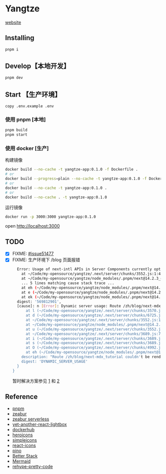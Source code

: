 # Yangtze

[website](https://yangtze.zeabur.app)

## Installing

```bash
pnpm i
```

## Develop【本地开发】

```bash
pnpm dev
```

## Start 【生产环境】

`copy .env.example .env`

### 使用 pnpm [本地]

```bash
pnpm build
pnpm start
```

### 使用 docker [生产]

构建镜像

```bash
docker build --no-cache -t yangtze-app:0.1.0 -f Dockerfile .
# or
docker build --progress=plain --no-cache -t yangtze-app:0.1.0 -f Dockerfile .
# or
docker build --no-cache -t yangtze-app:0.1.0 .
# or
docker build --no-cache . -t yangtze-app:0.1.0
```

运行镜像

```bash
docker run -p 3000:3000 yangtze-app:0.1.0
```

open [http://localhost:3000](http://localhost:3000)

## TODO

- [x] FIXME: [#issue51477](https://github.com/vercel/next.js/issues/51477)
- [x] FIXME: 生产环境下 /blog 页面报错
  ```bash
    Error: Usage of next-intl APIs in Server Components currently opts into dynamic rendering. This limitation will eventually be lifted, but as a stopgap solution, you can use the `unstable_setRequestLocale` API to enable static rendering, see https://next-intl-docs.vercel.app/docs/getting-started/app-router-server-components#static-rendering
      at ~/Code/my-opensource/yangtze/.next/server/chunks/3552.js:1:41199
      at ~/Code/my-opensource/yangtze/node_modules/.pnpm/next@14.2.3_@opentelemetry+api@1.8.0_react-dom@18.3.1_react@18.3.1__react@18.3.1/node_modules/next/dist/compiled/next-server/app-page.runtime.prod.js:12:185493
      ... 5 lines matching cause stack trace ...
      at eh (~/Code/my-opensource/yangtze/node_modules/.pnpm/next@14.2.3_@opentelemetry+api@1.8.0_react-dom@18.3.1_react@18.3.1__react@18.3.1/node_modules/next/dist/compiled/next-server/app-page.runtime.prod.js:12:134786)
      at e (~/Code/my-opensource/yangtze/node_modules/.pnpm/next@14.2.3_@opentelemetry+api@1.8.0_react-dom@18.3.1_react@18.3.1__react@18.3.1/node_modules/next/dist/compiled/next-server/app-page.runtime.prod.js:12:137671)
      at ek (~/Code/my-opensource/yangtze/node_modules/.pnpm/next@14.2.3_@opentelemetry+api@1.8.0_react-dom@18.3.1_react@18.3.1__react@18.3.1/node_modules/next/dist/compiled/next-server/app-page.runtime.prod.js:12:138145) {
    digest: '569812901',
    [cause]: n [Error]: Dynamic server usage: Route /zh/blog/next-mdx_tutorial couldn't be rendered statically because it used headers. See more info here: https://nextjs.org/docs/messages/dynamic-server-error
        at l (~/Code/my-opensource/yangtze/.next/server/chunks/3570.js:1:56076)
        at d (~/Code/my-opensource/yangtze/.next/server/chunks/6725.js:30:24360)
        at ~/Code/my-opensource/yangtze/.next/server/chunks/3552.js:1:41101
        at ~/Code/my-opensource/yangtze/node_modules/.pnpm/next@14.2.3_@opentelemetry+api@1.8.0_react-dom@18.3.1_react@18.3.1__react@18.3.1/node_modules/next/dist/compiled/next-server/app-page.runtime.prod.js:12:185493
        at u (~/Code/my-opensource/yangtze/.next/server/chunks/3552.js:1:41941)
        at ~/Code/my-opensource/yangtze/.next/server/chunks/3689.js:7:3142
        at i (~/Code/my-opensource/yangtze/.next/server/chunks/3689.js:7:3145)
        at s (~/Code/my-opensource/yangtze/.next/server/chunks/3689.js:7:3933)
        at O (~/Code/my-opensource/yangtze/.next/server/chunks/4992.js:1:3527)
        at eh (~/Code/my-opensource/yangtze/node_modules/.pnpm/next@14.2.3_@opentelemetry+api@1.8.0_react-dom@18.3.1_react@18.3.1__react@18.3.1/node_modules/next/dist/compiled/next-server/app-page.runtime.prod.js:12:134786) {
      description: "Route /zh/blog/next-mdx_tutorial couldn't be rendered statically because it used headers. See more info here: https://nextjs.org/docs/messages/dynamic-server-error",
      digest: 'DYNAMIC_SERVER_USAGE'
    }
  }
  ```
  暂时解决方案参见 [1](https://github.com/amannn/next-intl/issues/521) 和 [2](https://github.com/amannn/next-intl/issues/663)

## Reference

- [pnpm](https://pnpm.io/)
- [zeabur](https://zeabur.com/docs/zh-CN/guides/nodejs)
- [zeabur serverless](https://zeabur.com/docs/zh-CN/deploy/serverless)
- [yet-another-react-lightbox](https://yet-another-react-lightbox.com/)
- [dockerhub](https://hub.docker.com/_/node/tags)
- [heroicons](https://heroicons.com/micro)
- [simpleicons](https://simpleicons.org/)
- [react-icons](https://react-icons.github.io/react-icons/)
- [pino](https://getpino.io/#/)
- [Better Stack](https://betterstack.com/)
- [Mermaid](https://mermaid.js.org/syntax/sequenceDiagram.html)
- [rehype-pretty-code](https://rehype-pretty.pages.dev/#usage)

